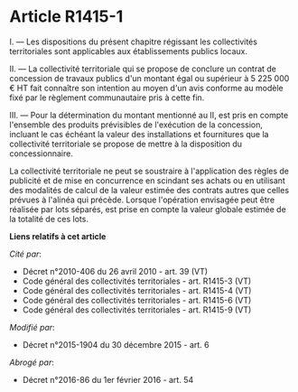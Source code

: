 # Article R1415-1

I. ― Les dispositions du présent chapitre régissant les collectivités territoriales sont applicables aux établissements
publics locaux. 

II. ― La collectivité territoriale qui se propose de conclure un contrat de concession de travaux publics d'un montant égal
ou supérieur à    5 225 000 € HT  fait connaître son intention au moyen d'un avis conforme au modèle fixé par le règlement
communautaire pris à cette fin. 

III. ― Pour la détermination du montant mentionné au II, est pris en compte l'ensemble des produits prévisibles de
l'exécution de la concession, incluant le cas échéant la valeur des installations et fournitures que la collectivité
territoriale se propose de mettre à la disposition du concessionnaire. 

La collectivité territoriale ne peut se soustraire à l'application des règles de publicité et de mise en concurrence en
scindant ses achats ou en utilisant des modalités de calcul de la valeur estimée des contrats autres que celles prévues à
l'alinéa qui précède. Lorsque l'opération envisagée peut être réalisée par lots séparés, est prise en compte la valeur
globale estimée de la totalité de ces lots.

**Liens relatifs à cet article**

_Cité par_:

  - Décret n°2010-406 du 26 avril 2010 - art. 39 (VT)
  - Code général des collectivités territoriales - art. R1415-3 (VT)
  - Code général des collectivités territoriales - art. R1415-4 (VT)
  - Code général des collectivités territoriales - art. R1415-6 (VT)
  - Code général des collectivités territoriales - art. R1415-9 (VT)

_Modifié par_:

  - Décret n°2015-1904 du 30 décembre 2015 - art. 6

_Abrogé par_:

  - Décret n°2016-86 du 1er février 2016 - art. 54
